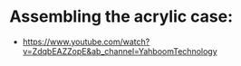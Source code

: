 # Assembling the acrylic case:
- https://www.youtube.com/watch?v=ZdqbEAZZopE&ab_channel=YahboomTechnology
